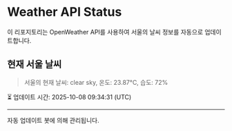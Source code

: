 
# Weather API Status

이 리포지토리는 OpenWeather API를 사용하여 서울의 날씨 정보를 자동으로 업데이트합니다.

## 현재 서울 날씨
> 서울의 현재 날씨: clear sky, 온도: 23.87°C, 습도: 72%

⏳ 업데이트 시간: 2025-10-08 09:34:31 (UTC)

---
자동 업데이트 봇에 의해 관리됩니다.

